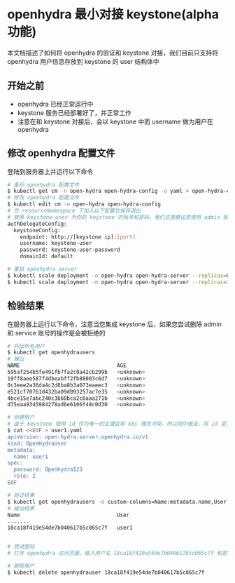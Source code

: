 # openhydra 最小对接 keystone(alpha 功能)

本文档描述了如何将 openhydra 的验证和 keystone 对接，我们目前只支持将 openhydra 用户信息存放到 keystone 的 user 结构体中

## 开始之前

* openhydra 已经正常运行中
* keystone 服务已经部署好了，并正常工作
* 注意在和 keystone 对接后，会以 keystone 中而 username 做为用户在 openhydra

## 修改 openhydra 配置文件

登陆到服务器上并运行以下命令

```bash
# 备份 openhydra 配置文件
$ kubectl get cm -n open-hydra open-hydra-config -o yaml > open-hydra-config.yaml
# 修改 openhydra 配置文件
$ kubectl edit cm -n open-hydra open-hydra-config
# 在 resourceNamespace 下加入以下配置后保存退出
# 替换 keystone-user 为你的 keystone 的账号和密码，我们这里建议您使用 admin 账号
authDelegateConfig:
  keystoneConfig:
    endpoint: http://[keystone ip]:[port]
    username: keystone-user
    password: keystone-user-password
    domainId: default

# 重启 openhydra server 
$ kubectl scale deployment -n open-hydra open-hydra-server --replicas=0
$ kubectl scale deployment -n open-hydra open-hydra-server --replicas=1
```

## 检验结果

在服务器上运行以下命令，注意当您集成 keystone 后，如果您尝试删除 admin 和 service 账号的操作是会被拒绝的

```bash
# 列出所有用户
$ kubectl get openhydrausers
# 输出
NAME                               AGE
595af254b5fe491fb7fa2c0a42cb299b   <unknown>
19ff8aee587f4dbeabff2fb88003c6d7   <unknown>
0c3eee2a36da4c2d8ba8b3a073eaeec3   <unknown>
e521cf70761d432ba09d093257ac7e35   <unknown>
4bce15e7abc240c3860bca2c0aaa271b   <unknown>
d75eaa9345984278ad6e6106f48c0d30   <unknown>

# 创建用户
# 由于 keystone 使用 id 作为唯一的主键会和 k8s 理念冲突，所以则中做法，将 id 变为登陆名，创建的时候一切照旧，但是返回看到的时候是 keystone 中的 id 作为登陆 id
$ cat <<EOF > user1.yaml
apiVersion: open-hydra-server.openhydra.io/v1
kind: OpenHydraUser
metadata:
  name: user1
spec:
  password: Openhydra123
  role: 2
EOF

# 验证结果
$ kubectl get openhydrausers -o custom-columns=Name:metadata.name,User:.spec.chineseName
# 输出结果
Name                               User
.......
18ca18f419e54de7b040617b5c065c7f   user1


# 尝试登陆
# 打开 openhydra 访问页面，输入用户名 18ca18f419e54de7b040617b5c065c7f 和密码 Openhydra123

# 删除用户
$ kubectl delete openhydrauser 18ca18f419e54de7b040617b5c065c7f

```